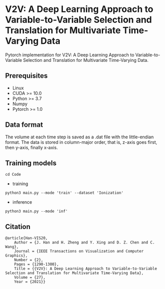 # V2V: A Deep Learning Approach to Variable-to-Variable Selection and Translation for Multivariate Time-Varying Data
Pytorch implementation for V2V: A Deep Learning Approach to Variable-to-Variable Selection and Translation for Multivariate Time-Varying Data.

## Prerequisites
- Linux
- CUDA >= 10.0
- Python >= 3.7
- Numpy
- Pytorch >= 1.0

## Data format

The volume at each time step is saved as a .dat file with the little-endian format. The data is stored in column-major order, that is, z-axis goes first, then y-axis, finally x-axis.

## Training models
```
cd Code 
```

- training
```
python3 main.py --mode 'train' --dataset 'Ionization'
```

- inference
```
python3 main.py --mode 'inf'
```

## Citation 
```
@article{Han-VIS20,
	Author = {J. Han and H. Zheng and Y. Xing and D. Z. Chen and C. Wang},
	Journal = {IEEE Transactions on Visualization and Computer Graphics},
	Number = {2},
	Pages = {1290-1300},
	Title = {{V2V}: A Deep Learning Approach to Variable-to-Variable Selection and Translation for Multivariate Time-Varying Data},
	Volume = {27},
	Year = {2021}}

```
